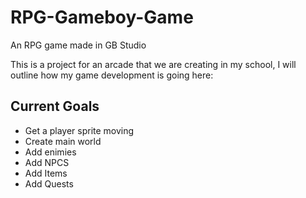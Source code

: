 # RPG-Gameboy-Game
An RPG game made in GB Studio 

This is a project for an arcade that we are creating in my school, I will outline how my game development is going here:

## Current Goals

- Get a player sprite moving
- Create main world
- Add enimies
- Add NPCS
- Add Items
- Add Quests
